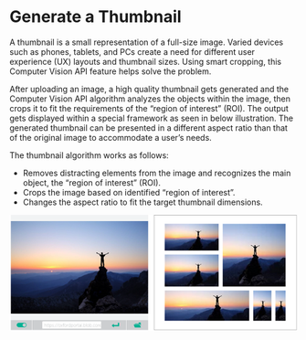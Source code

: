 <!-- 
NavPath: Computer Vision API
LinkLabel: Get Thumbnail
Url: Computer-Vision-API/documentation/GetThumbnail
Weight: 95
-->

# Generate a Thumbnail

A thumbnail is a small representation of a full-size image. Varied devices such as phones, tablets, and PCs create a need for different user experience (UX) layouts and thumbnail sizes. Using smart cropping, this Computer Vision API feature helps solve the problem.

After uploading an image, a high quality thumbnail gets generated and the Computer Vision API algorithm analyzes the objects within the image, then crops it to fit the requirements of the “region of interest” (ROI). The output gets displayed within a special framework as seen in below illustration. The generated thumbnail can be presented in a different aspect ratio than that of the original image to accommodate a user’s needs.

The thumbnail algorithm works as follows:

* Removes distracting elements from the image and recognizes the main object, the “region of interest” (ROI).
* Crops the image based on identified “region of interest”.
* Changes the aspect ratio to fit the target thumbnail dimensions.

![thumbnail-demo](./Images/thumbnail-demo.png)
